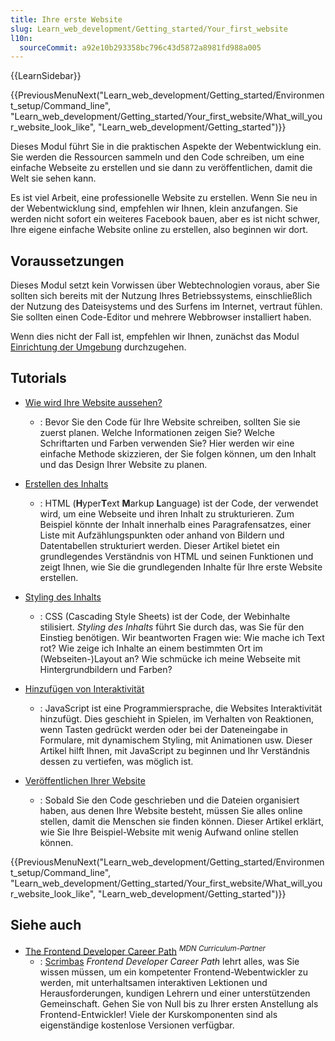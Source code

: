 ```yaml
---
title: Ihre erste Website
slug: Learn_web_development/Getting_started/Your_first_website
l10n:
  sourceCommit: a92e10b293358bc796c43d5872a8981fd988a005
---
```


{{LearnSidebar}}

{{PreviousMenuNext("Learn_web_development/Getting_started/Environment_setup/Command_line", "Learn_web_development/Getting_started/Your_first_website/What_will_your_website_look_like", "Learn_web_development/Getting_started")}}

Dieses Modul führt Sie in die praktischen Aspekte der Webentwicklung ein. Sie werden die Ressourcen sammeln und den Code schreiben, um eine einfache Webseite zu erstellen und sie dann zu veröffentlichen, damit die Welt sie sehen kann.

Es ist viel Arbeit, eine professionelle Website zu erstellen. Wenn Sie neu in der Webentwicklung sind, empfehlen wir Ihnen, klein anzufangen. Sie werden nicht sofort ein weiteres Facebook bauen, aber es ist nicht schwer, Ihre eigene einfache Website online zu erstellen, also beginnen wir dort.

## Voraussetzungen

Dieses Modul setzt kein Vorwissen über Webtechnologien voraus, aber Sie sollten sich bereits mit der Nutzung Ihres Betriebssystems, einschließlich der Nutzung des Dateisystems und des Surfens im Internet, vertraut fühlen. Sie sollten einen Code-Editor und mehrere Webbrowser installiert haben.

Wenn dies nicht der Fall ist, empfehlen wir Ihnen, zunächst das Modul [Einrichtung der Umgebung](/de/docs/Learn_web_development/Getting_started/Environment_setup) durchzugehen.

## Tutorials

- [Wie wird Ihre Website aussehen?](/de/docs/Learn_web_development/Getting_started/Your_first_website/What_will_your_website_look_like)

  - : Bevor Sie den Code für Ihre Website schreiben, sollten Sie sie zuerst planen. Welche Informationen zeigen Sie? Welche Schriftarten und Farben verwenden Sie? Hier werden wir eine einfache Methode skizzieren, der Sie folgen können, um den Inhalt und das Design Ihrer Website zu planen.

- [Erstellen des Inhalts](/de/docs/Learn_web_development/Getting_started/Your_first_website/Creating_the_content)

  - : HTML (**H**yper**T**ext **M**arkup **L**anguage) ist der Code, der verwendet wird, um eine Webseite und ihren Inhalt zu strukturieren. Zum Beispiel könnte der Inhalt innerhalb eines Paragrafensatzes, einer Liste mit Aufzählungspunkten oder anhand von Bildern und Datentabellen strukturiert werden. Dieser Artikel bietet ein grundlegendes Verständnis von HTML und seinen Funktionen und zeigt Ihnen, wie Sie die grundlegenden Inhalte für Ihre erste Website erstellen.

- [Styling des Inhalts](/de/docs/Learn_web_development/Getting_started/Your_first_website/Styling_the_content)

  - : CSS (Cascading Style Sheets) ist der Code, der Webinhalte stilisiert. _Styling des Inhalts_ führt Sie durch das, was Sie für den Einstieg benötigen. Wir beantworten Fragen wie: Wie mache ich Text rot? Wie zeige ich Inhalte an einem bestimmten Ort im (Webseiten-)Layout an? Wie schmücke ich meine Webseite mit Hintergrundbildern und Farben?

- [Hinzufügen von Interaktivität](/de/docs/Learn_web_development/Getting_started/Your_first_website/Adding_interactivity)

  - : JavaScript ist eine Programmiersprache, die Websites Interaktivität hinzufügt. Dies geschieht in Spielen, im Verhalten von Reaktionen, wenn Tasten gedrückt werden oder bei der Dateneingabe in Formulare, mit dynamischem Styling, mit Animationen usw. Dieser Artikel hilft Ihnen, mit JavaScript zu beginnen und Ihr Verständnis dessen zu vertiefen, was möglich ist.

- [Veröffentlichen Ihrer Website](/de/docs/Learn_web_development/Getting_started/Your_first_website/Publishing_your_website)

  - : Sobald Sie den Code geschrieben und die Dateien organisiert haben, aus denen Ihre Website besteht, müssen Sie alles online stellen, damit die Menschen sie finden können. Dieser Artikel erklärt, wie Sie Ihre Beispiel-Website mit wenig Aufwand online stellen können.

{{PreviousMenuNext("Learn_web_development/Getting_started/Environment_setup/Command_line", "Learn_web_development/Getting_started/Your_first_website/What_will_your_website_look_like", "Learn_web_development/Getting_started")}}

## Siehe auch

- [The Frontend Developer Career Path](https://v2.scrimba.com/the-frontend-developer-career-path-c0j?via=mdn) <sup>_MDN Curriculum-Partner_</sup>
  - : [Scrimbas](https://scrimba.com?via=mdn) _Frontend Developer Career Path_ lehrt alles, was Sie wissen müssen, um ein kompetenter Frontend-Webentwickler zu werden, mit unterhaltsamen interaktiven Lektionen und Herausforderungen, kundigen Lehrern und einer unterstützenden Gemeinschaft. Gehen Sie von Null bis zu Ihrer ersten Anstellung als Frontend-Entwickler! Viele der Kurskomponenten sind als eigenständige kostenlose Versionen verfügbar.
